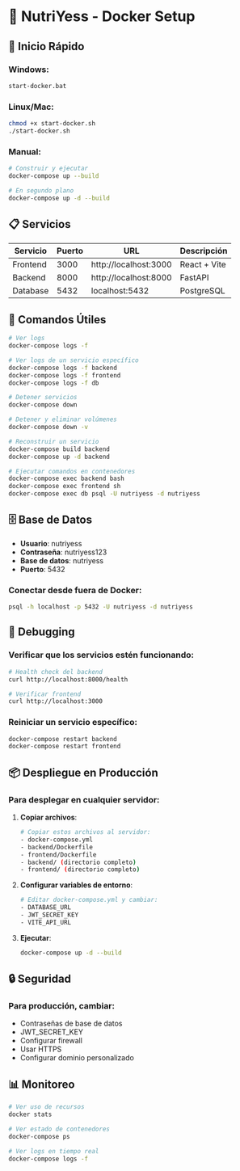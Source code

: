 # 🐳 NutriYess - Docker Setup

## 🚀 Inicio Rápido

### Windows:
```bash
start-docker.bat
```

### Linux/Mac:
```bash
chmod +x start-docker.sh
./start-docker.sh
```

### Manual:
```bash
# Construir y ejecutar
docker-compose up --build

# En segundo plano
docker-compose up -d --build
```

## 📋 Servicios

| Servicio | Puerto | URL | Descripción |
|----------|--------|-----|-------------|
| Frontend | 3000 | http://localhost:3000 | React + Vite |
| Backend | 8000 | http://localhost:8000 | FastAPI |
| Database | 5432 | localhost:5432 | PostgreSQL |

## 🔧 Comandos Útiles

```bash
# Ver logs
docker-compose logs -f

# Ver logs de un servicio específico
docker-compose logs -f backend
docker-compose logs -f frontend
docker-compose logs -f db

# Detener servicios
docker-compose down

# Detener y eliminar volúmenes
docker-compose down -v

# Reconstruir un servicio
docker-compose build backend
docker-compose up -d backend

# Ejecutar comandos en contenedores
docker-compose exec backend bash
docker-compose exec frontend sh
docker-compose exec db psql -U nutriyess -d nutriyess
```

## 🗄️ Base de Datos

- **Usuario**: nutriyess
- **Contraseña**: nutriyess123
- **Base de datos**: nutriyess
- **Puerto**: 5432

### Conectar desde fuera de Docker:
```bash
psql -h localhost -p 5432 -U nutriyess -d nutriyess
```

## 🐛 Debugging

### Verificar que los servicios estén funcionando:
```bash
# Health check del backend
curl http://localhost:8000/health

# Verificar frontend
curl http://localhost:3000
```

### Reiniciar un servicio específico:
```bash
docker-compose restart backend
docker-compose restart frontend
```

## 📦 Despliegue en Producción

### Para desplegar en cualquier servidor:

1. **Copiar archivos**:
   ```bash
   # Copiar estos archivos al servidor:
   - docker-compose.yml
   - backend/Dockerfile
   - frontend/Dockerfile
   - backend/ (directorio completo)
   - frontend/ (directorio completo)
   ```

2. **Configurar variables de entorno**:
   ```bash
   # Editar docker-compose.yml y cambiar:
   - DATABASE_URL
   - JWT_SECRET_KEY
   - VITE_API_URL
   ```

3. **Ejecutar**:
   ```bash
   docker-compose up -d --build
   ```

## 🔒 Seguridad

### Para producción, cambiar:
- Contraseñas de base de datos
- JWT_SECRET_KEY
- Configurar firewall
- Usar HTTPS
- Configurar dominio personalizado

## 📊 Monitoreo

```bash
# Ver uso de recursos
docker stats

# Ver estado de contenedores
docker-compose ps

# Ver logs en tiempo real
docker-compose logs -f
```
